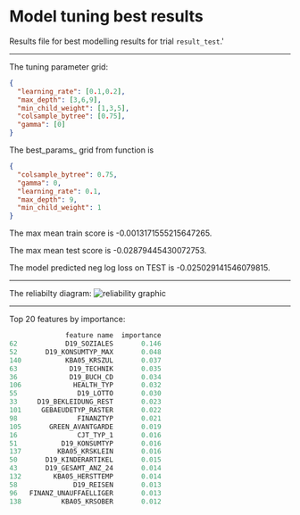 # Model tuning best results
Results file for best modelling results for trial `result_test`.'

---

The tuning parameter grid:

```json
{
  "learning_rate": [0.1,0.2],
  "max_depth": [3,6,9],
  "min_child_weight": [1,3,5],
  "colsample_bytree": [0.75],
  "gamma": [0]
}
```

The best_params_ grid from function is 
```json
{
  "colsample_bytree": 0.75,
  "gamma": 0,
  "learning_rate": 0.1,
  "max_depth": 9,
  "min_child_weight": 1
}
```

The max mean train score is -0.0013171555215647265.

The max mean test score is -0.02879445430072753.

The model predicted neg log loss on TEST is -0.025029141546079815.

---

The reliabilty diagram:
![reliability graphic](./result_test.jpg)

---

Top 20 features by importance:

```python
              feature name  importance
62            D19_SOZIALES       0.146
52       D19_KONSUMTYP_MAX       0.048
140           KBA05_KRSZUL       0.037
63             D19_TECHNIK       0.035
36             D19_BUCH_CD       0.034
106             HEALTH_TYP       0.032
55               D19_LOTTO       0.030
33     D19_BEKLEIDUNG_REST       0.023
101     GEBAEUDETYP_RASTER       0.022
98               FINANZTYP       0.021
105       GREEN_AVANTGARDE       0.019
16               CJT_TYP_1       0.016
51           D19_KONSUMTYP       0.016
137         KBA05_KRSKLEIN       0.016
50       D19_KINDERARTIKEL       0.015
43       D19_GESAMT_ANZ_24       0.014
132        KBA05_HERSTTEMP       0.014
58              D19_REISEN       0.013
96   FINANZ_UNAUFFAELLIGER       0.013
138          KBA05_KRSOBER       0.012
```

